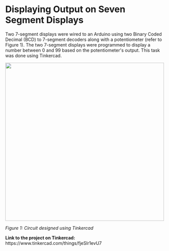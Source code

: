 # Displaying Output on Seven Segment Displays

Two 7-segment displays were wired to an Arduino using two Binary Coded Decimal (BCD) to 7-segment decoders along with a potentiometer (refer to Figure 1). The two 7-segment displays were programmed to display a number between 0 and 99 based on the potentiometer's output. This task was done using Tinkercad. 

<div>
<img src="https://i.gyazo.com/a22069eb28657bc602e20711e048ccf2.png" width ="500">
<p><i>Figure 1: Circuit designed using Tinkercad</i></p>
</div>

<p><b>Link to the project on Tinkercad:</b> https://www.tinkercad.com/things/fjeSlr1evU7</p>
